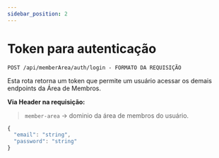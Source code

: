 ```yaml
---
sidebar_position: 2
---
```


# Token para autenticação

`POST /api/memberArea/auth/login - FORMATO DA REQUISIÇÃO`

Esta rota retorna um token que permite um usuário acessar os demais endpoints da Área de Membros.

**Via Header na requisição:**

> `member-area` → dominio da área de membros do usuário.

```ts
{
  "email": "string",
  "password": "string"
}
```